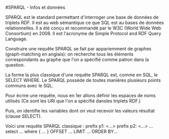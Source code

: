 #SPARQL - Infos et données

 SPARQL est le standard permettant d'interroger une base de données de triplets RDF. 
 Il est au web sémantique ce que SQL est au bases de données relationnelles.
 Il a été conçu et recommandé par le W3C (World Wide Web Consortium) en 2008.
 Il est l'acronyme de Simple Protocol and RDF Query Language.
 
 Construire une requête SPARQL se fait par appariemment de graphes (graph-matching en anglais):
 on recherche tous les éléments correspondants au graphe que l'on a spécifié comme patron dans la question.
 
 La forme la plus classique d'une requête SPARQL est, comme en SQL, le SELECT WHERE. Le SPARQL possède de toutes manières 
 plusieurs points communs avec le SQL.
 
 Pour écrire une requête, nous en 1er allons définir les espaces de noms utilisés 
 (Ce sont les URI que l'on a spécifié dansles triplets RDF.)
 
 Puis, on identifie les variables dont on veut recevoir les valeurs résultat (clause SELECT).
 
 Voici une requête SPARQL classique : 
  prefix p1: <...>
  prefix p2: <...>
  ...
  select ...
  where {
	...
	}
  OFFSET ...
  LIMIT ...
  ORDER BY...
 
